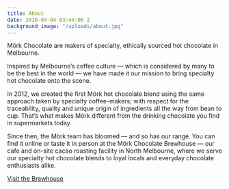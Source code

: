 ```yaml
---
title: About
date: 2016-04-04 03:44:00 Z
background_image: "/uploads/about.jpg"
---
```


Mörk Chocolate are makers of specialty, ethically sourced hot chocolate in Melbourne.

Inspired by Melbourne’s coffee culture ― which is considered by many to be the best in the world ― we have made it our mission to bring specialty hot chocolate onto the scene.

In 2012, we created the first Mörk hot chocolate blend using the same approach taken by specialty coffee-makers; with respect for the traceability, quality and unique origin of ingredients all the way from bean to cup. That’s what makes Mörk different from the drinking chocolate you find in supermarkets today.

Since then, the Mörk team has bloomed ― and so has our range. You can find it online or taste it in person at the Mörk Chocolate Brewhouse ― our cafe and on-site cacao roasting facility in North Melbourne, where we serve our specialty hot chocolate blends to loyal locals and everyday chocolate enthusiasts alike.

[Visit the Brewhouse](/find-us/)
